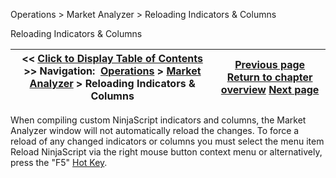﻿
Operations > Market Analyzer > Reloading Indicators & Columns

Reloading Indicators & Columns

| << [Click to Display Table of Contents](reloading_indicators__columns.md) >> **Navigation:**     [Operations](operations.md) > [Market Analyzer](market_analyzer.md) > Reloading Indicators & Columns | [Previous page](performance_tips.md) [Return to chapter overview](market_analyzer.md) [Next page](marketanalzyer_window_linking.md) |
| --- | --- |
When compiling custom NinjaScript indicators and columns, the Market Analyzer window will not automatically reload the changes. To force a reload of any changed indicators or columns you must select the menu item Reload NinjaScript via the right mouse button context menu or alternatively, press the "F5" [Hot Key](hot_key_manager.md).
